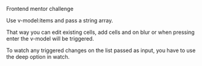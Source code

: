 Frontend mentor challenge

Use v-model:items and pass a string array.

That way you can edit existing cells, add cells and on blur or when pressing enter the v-model will be triggered.

To watch any triggered changes on the list passed as input, you have to use the deep option in watch.
